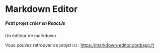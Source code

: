 # Markdown Editor

##### Petit projet créer en ReactJs


Un éditeur de markdown
 

 Vous pouvez retrouver ce projet ici : https://markdown-editor.cordiapp.fr 
